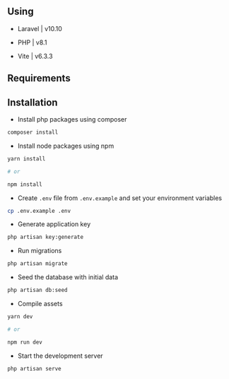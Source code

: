 ## Using

- Laravel | v10.10

- PHP | v8.1

- Vite | v6.3.3

## Requirements

## Installation

* Install php packages using composer
```bash
composer install
```

* Install node packages using npm
```bash
yarn install

# or

npm install
```

* Create `.env` file from `.env.example` and set your environment variables
```bash
cp .env.example .env
```

* Generate application key
```bash
php artisan key:generate
```

* Run migrations
```bash
php artisan migrate
```

* Seed the database with initial data
```bash
php artisan db:seed
```

* Compile assets
```bash
yarn dev

# or

npm run dev
```

* Start the development server
```bash
php artisan serve
```
